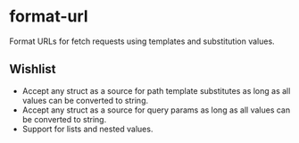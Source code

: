 # format-url

Format URLs for fetch requests using templates and substitution values.

## Wishlist
* Accept any struct as a source for path template substitutes as long as all values can be converted to string.
* Accept any struct as a source for query params as long as all values can be converted to string.
* Support for lists and nested values.
